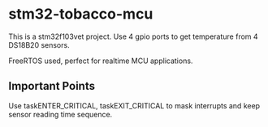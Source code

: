 # stm32-tobacco-mcu

This is a stm32f103vet project. Use 4 gpio ports to get temperature from 4 DS18B20 sensors.

FreeRTOS used, perfect for realtime MCU applications.

## Important Points

Use taskENTER_CRITICAL, taskEXIT_CRITICAL to mask interrupts and keep sensor reading time sequence.

